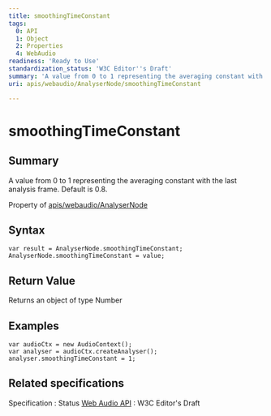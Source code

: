 ```yaml
---
title: smoothingTimeConstant
tags:
  0: API
  1: Object
  2: Properties
  4: WebAudio
readiness: 'Ready to Use'
standardization_status: 'W3C Editor''s Draft'
summary: 'A value from 0 to 1 representing the averaging constant with the last analysis frame. Default is 0.8.'
uri: apis/webaudio/AnalyserNode/smoothingTimeConstant

---
```

# smoothingTimeConstant

## Summary

A value from 0 to 1 representing the averaging constant with the last analysis frame. Default is 0.8.

<span data-meta="applies_to" data-type="key">Property of <span data-type="value">[apis/webaudio/AnalyserNode](/apis/webaudio/AnalyserNode)</span></span>

## Syntax

``` {.js}
var result = AnalyserNode.smoothingTimeConstant;
AnalyserNode.smoothingTimeConstant = value;
```

## Return Value

<span data-meta="return" data-type="key">Returns an object of type <span data-type="value">Number</span></span>

## Examples

``` {.js}
var audioCtx = new AudioContext();
var analyser = audioCtx.createAnalyser();
analyser.smoothingTimeConstant = 1;
```

## Related specifications

Specification
:   Status
[Web Audio API](http://webaudio.github.io/web-audio-api/)
:   W3C Editor's Draft

